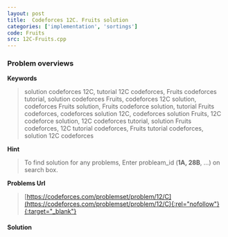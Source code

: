 ```yaml
---
layout: post
title:  Codeforces 12C. Fruits solution
categories: ['implementation', 'sortings']
code: Fruits
src: 12C-Fruits.cpp
---
```

### **Problem overviews**

**Keywords**
> solution codeforces 12C, tutorial 12C codeforces, Fruits codeforces tutorial, solution codeforces Fruits, codeforces 12C solution, codeforces Fruits solution, Fruits codeforce solution, tutorial Fruits codeforces, codeforces solution 12C, codeforces solution Fruits, 12C codeforce solution, 12C codeforces tutorial, solution Fruits codeforces, 12C tutorial codeforces, Fruits tutorial codeforces, solution 12C codeforces

**Hint**
> To find solution for any problems, Enter probleam_id (**1A, 28B**, ...) on search box. 

**Problems Url**
> [https://codeforces.com/problemset/problem/12/C](https://codeforces.com/problemset/problem/12/C){:rel="nofollow"}{:target="_blank"}

#### **Solution**



